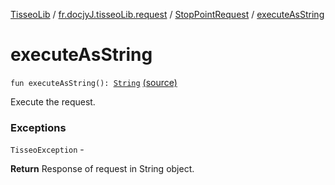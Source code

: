 [TisseoLib](../../index.md) / [fr.docjyJ.tisseoLib.request](../index.md) / [StopPointRequest](index.md) / [executeAsString](./execute-as-string.md)

# executeAsString

`fun executeAsString(): `[`String`](https://kotlinlang.org/api/latest/jvm/stdlib/kotlin/-string/index.html) [(source)](https://github.com/docjyJ/TisseoLib/tree/master/src/main/kotlin/fr/docjyJ/tisseoLib/request/StopPointRequest.kt#L70)

Execute the request.

### Exceptions

`TisseoException` -

**Return**
Response of request in String object.

